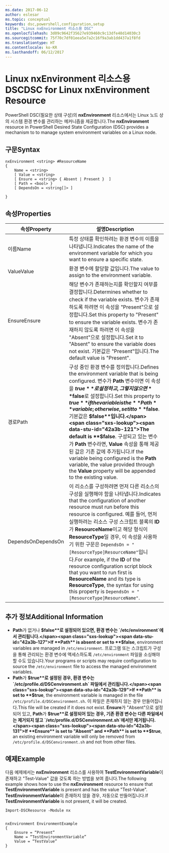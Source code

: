 ```yaml
---
ms.date: 2017-06-12
author: eslesar
ms.topic: conceptual
keywords: dsc,powershell,configuration,setup
title: "Linux nxEnvironment 리소스용 DSC"
ms.openlocfilehash: 3d09c9642f35627e939460c9c13dfe48d14030c3
ms.sourcegitcommit: 75f70c7df01eea5e7a2c16f9a3ab1dd437a1f8fd
ms.translationtype: HT
ms.contentlocale: ko-KR
ms.lasthandoff: 06/12/2017
---
```

# <a name="dsc-for-linux-nxenvironment-resource"></a><span data-ttu-id="42a3b-103">Linux nxEnvironment 리소스용 DSC</span><span class="sxs-lookup"><span data-stu-id="42a3b-103">DSC for Linux nxEnvironment Resource</span></span>

<span data-ttu-id="42a3b-104">PowerShell DSC(필요한 상태 구성)의 **nxEnvironment** 리소스에서는 Linux 노드 상의 시스템 환경 변수를 관리하는 메커니즘을 제공합니다.</span><span class="sxs-lookup"><span data-stu-id="42a3b-104">The **nxEnvironment** resource in PowerShell Desired State Configuration (DSC) provides a mechanism to to manage system environment variables on a Linux node.</span></span>

## <a name="syntax"></a><span data-ttu-id="42a3b-105">구문</span><span class="sxs-lookup"><span data-stu-id="42a3b-105">Syntax</span></span>

```
nxEnvironment <string> #ResourceName
{
    Name = <string>
    [ Value = <string>
    [ Ensure = <string> { Absent | Present }  ]
    [ Path = <bool> }
    [ DependsOn = <string[]> ]

}
```

## <a name="properties"></a><span data-ttu-id="42a3b-106">속성</span><span class="sxs-lookup"><span data-stu-id="42a3b-106">Properties</span></span>

|  <span data-ttu-id="42a3b-107">속성</span><span class="sxs-lookup"><span data-stu-id="42a3b-107">Property</span></span> |  <span data-ttu-id="42a3b-108">설명</span><span class="sxs-lookup"><span data-stu-id="42a3b-108">Description</span></span> | 
|---|---|
| <span data-ttu-id="42a3b-109">이름</span><span class="sxs-lookup"><span data-stu-id="42a3b-109">Name</span></span>| <span data-ttu-id="42a3b-110">특정 상태를 확인하려는 환경 변수의 이름을 나타냅니다.</span><span class="sxs-lookup"><span data-stu-id="42a3b-110">Indicates the name of the environment variable for which you want to ensure a specific state.</span></span>| 
| <span data-ttu-id="42a3b-111">Value</span><span class="sxs-lookup"><span data-stu-id="42a3b-111">Value</span></span>| <span data-ttu-id="42a3b-112">환경 변수에 할당할 값입니다.</span><span class="sxs-lookup"><span data-stu-id="42a3b-112">The value to assign to the environment variable.</span></span>| 
| <span data-ttu-id="42a3b-113">Ensure</span><span class="sxs-lookup"><span data-stu-id="42a3b-113">Ensure</span></span>| <span data-ttu-id="42a3b-114">해당 변수가 존재하는지를 확인할지 여부를 결정합니다.</span><span class="sxs-lookup"><span data-stu-id="42a3b-114">Determines whether to check if the variable exists.</span></span> <span data-ttu-id="42a3b-115">변수가 존재하도록 하려면 이 속성을 "Present"으로 설정합니다.</span><span class="sxs-lookup"><span data-stu-id="42a3b-115">Set this property to "Present" to ensure the variable exists.</span></span> <span data-ttu-id="42a3b-116">변수가 존재하지 않도록 하려면 이 속성을 "Absent"으로 설정합니다.</span><span class="sxs-lookup"><span data-stu-id="42a3b-116">Set it to "Absent" to ensure the variable does not exist.</span></span> <span data-ttu-id="42a3b-117">기본값은 "Present"입니다.</span><span class="sxs-lookup"><span data-stu-id="42a3b-117">The default value is "Present".</span></span>| 
| <span data-ttu-id="42a3b-118">경로</span><span class="sxs-lookup"><span data-stu-id="42a3b-118">Path</span></span>| <span data-ttu-id="42a3b-119">구성 중인 환경 변수를 정의합니다.</span><span class="sxs-lookup"><span data-stu-id="42a3b-119">Defines the environment variable that is being configured.</span></span> <span data-ttu-id="42a3b-120">변수가 **Path** 변수이면 이 속성을 **$true**로 설정하고, 그렇지 않으면 **$false**로 설정합니다.</span><span class="sxs-lookup"><span data-stu-id="42a3b-120">Set this property to **$true** if the variable is the **Path** variable; otherwise, set it to **$false**.</span></span> <span data-ttu-id="42a3b-121">기본값은 **$false**입니다.</span><span class="sxs-lookup"><span data-stu-id="42a3b-121">The default is **$false**.</span></span> <span data-ttu-id="42a3b-122">구성되고 있는 변수가 **Path** 변수라면, **Value** 속성을 통해 제공된 값은 기존 값에 추가됩니다.</span><span class="sxs-lookup"><span data-stu-id="42a3b-122">If the variable being configured is the **Path** variable, the value provided through the **Value** property will be appended to the existing value.</span></span>| 
| <span data-ttu-id="42a3b-123">DependsOn</span><span class="sxs-lookup"><span data-stu-id="42a3b-123">DependsOn</span></span> | <span data-ttu-id="42a3b-124">이 리소스를 구성하려면 먼저 다른 리소스의 구성을 실행해야 함을 나타냅니다.</span><span class="sxs-lookup"><span data-stu-id="42a3b-124">Indicates that the configuration of another resource must run before this resource is configured.</span></span> <span data-ttu-id="42a3b-125">예를 들어, 먼저 실행하려는 리소스 구성 스크립트 블록의 **ID**가 **ResourceName**이고 해당 형식이 **ResourceType**일 경우, 이 속성을 사용하기 위한 구문은 `DependsOn = "[ResourceType]ResourceName"`입니다.</span><span class="sxs-lookup"><span data-stu-id="42a3b-125">For example, if the **ID** of the resource configuration script block that you want to run first is **ResourceName** and its type is **ResourceType**, the syntax for using this property is `DependsOn = "[ResourceType]ResourceName"`.</span></span>| 

## <a name="additional-information"></a><span data-ttu-id="42a3b-126">추가 정보</span><span class="sxs-lookup"><span data-stu-id="42a3b-126">Additional Information</span></span>

* <span data-ttu-id="42a3b-127">**Path**가 없거나 **$false**로 설정되어 있으면, 환경 변수는 `/etc/environment`에서 관리됩니다.</span><span class="sxs-lookup"><span data-stu-id="42a3b-127">If **Path** is absent or set to **$false**, environment variables are managed in `/etc/environment`.</span></span> <span data-ttu-id="42a3b-128">프로그램 또는 스크립트가 구성을 통해 관리되는 환경 변수에 액세스하도록 `/etc/environment` 파일을 소싱해야 할 수도 있습니다.</span><span class="sxs-lookup"><span data-stu-id="42a3b-128">Your programs or scripts may require configuration to source the `/etc/environment` file to access the managed environment variables.</span></span>
* <span data-ttu-id="42a3b-129">**Path**가 **$true**로 설정된 경우, 환경 변수는 `/etc/profile.d/DSCenvironment.sh` 파일에서 관리됩니다.</span><span class="sxs-lookup"><span data-stu-id="42a3b-129">If **Path** is set to **$true**, the environment variable is managed in the file `/etc/profile.d/DSCenvironment.sh`.</span></span> <span data-ttu-id="42a3b-130">이 파일은 존재하지 않는 경우 만들어집니다.</span><span class="sxs-lookup"><span data-stu-id="42a3b-130">This file will be created if it does not exist.</span></span> <span data-ttu-id="42a3b-131">**Ensure**가 "Absent"으로 설정되어 있고, **Path**가 **$true**로 설정되어 있는 경우, 기존 환경 변수는 다른 파일에서는 제거되지 않고 `/etc/profile.d/DSCenvironment.sh`에서만 제거됩니다.</span><span class="sxs-lookup"><span data-stu-id="42a3b-131">If **Ensure** is set to "Absent" and **Path** is set to **$true**, an existing environment variable will only be removed from `/etc/profile.d/DSCenvironment.sh` and not from other files.</span></span>

## <a name="example"></a><span data-ttu-id="42a3b-132">예제</span><span class="sxs-lookup"><span data-stu-id="42a3b-132">Example</span></span>

<span data-ttu-id="42a3b-133">다음 예제에서는 **nxEnvironment** 리소스를 사용하여 **TestEnvironmentVariable**이 존재하고 "Test-Value" 값을 갖도록 하는 방법을 보여 줍니다.</span><span class="sxs-lookup"><span data-stu-id="42a3b-133">The following example shows how to use the **nxEnvironment** resource to ensure that **TestEnvironmentVariable** is present and has the value "Test-Value".</span></span> <span data-ttu-id="42a3b-134">**TestEnvironmentVariable**이 존재하지 않을 경우, 자동으로 만들어집니다.</span><span class="sxs-lookup"><span data-stu-id="42a3b-134">If **TestEnvironmentVariable** is not present, it will be created.</span></span>

```
Import-DSCResource -Module nx 


nxEnvironment EnvironmentExample
{
    Ensure = “Present”
    Name = “TestEnvironmentVariable”
    Value = “TestValue”
}
```


